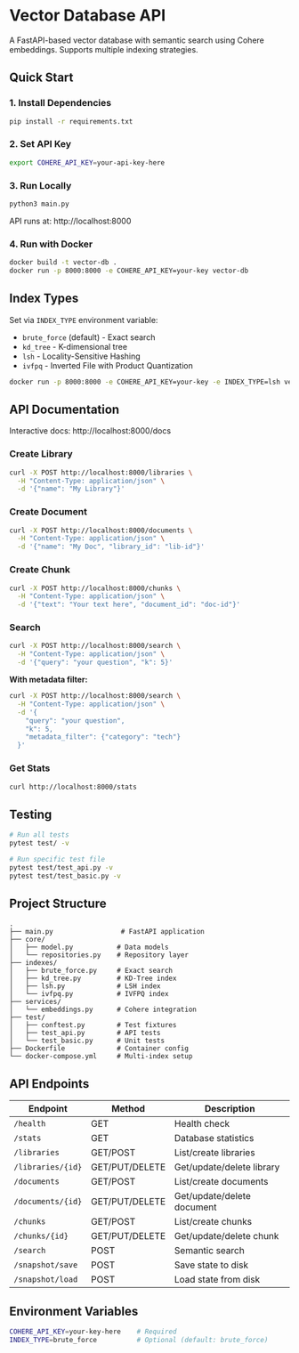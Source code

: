 # Vector Database API

A FastAPI-based vector database with semantic search using Cohere embeddings. Supports multiple indexing strategies.

## Quick Start

### 1. Install Dependencies
```bash
pip install -r requirements.txt
```

### 2. Set API Key
```bash
export COHERE_API_KEY=your-api-key-here
```

### 3. Run Locally
```bash
python3 main.py
```
API runs at: http://localhost:8000

### 4. Run with Docker
```bash
docker build -t vector-db .
docker run -p 8000:8000 -e COHERE_API_KEY=your-key vector-db
```

## Index Types

Set via `INDEX_TYPE` environment variable:
- `brute_force` (default) - Exact search
- `kd_tree` - K-dimensional tree
- `lsh` - Locality-Sensitive Hashing
- `ivfpq` - Inverted File with Product Quantization

```bash
docker run -p 8000:8000 -e COHERE_API_KEY=your-key -e INDEX_TYPE=lsh vector-db
```

## API Documentation

Interactive docs: http://localhost:8000/docs

### Create Library
```bash
curl -X POST http://localhost:8000/libraries \
  -H "Content-Type: application/json" \
  -d '{"name": "My Library"}'
```

### Create Document
```bash
curl -X POST http://localhost:8000/documents \
  -H "Content-Type: application/json" \
  -d '{"name": "My Doc", "library_id": "lib-id"}'
```

### Create Chunk
```bash
curl -X POST http://localhost:8000/chunks \
  -H "Content-Type: application/json" \
  -d '{"text": "Your text here", "document_id": "doc-id"}'
```

### Search
```bash
curl -X POST http://localhost:8000/search \
  -H "Content-Type: application/json" \
  -d '{"query": "your question", "k": 5}'
```

**With metadata filter:**
```bash
curl -X POST http://localhost:8000/search \
  -H "Content-Type: application/json" \
  -d '{
    "query": "your question",
    "k": 5,
    "metadata_filter": {"category": "tech"}
  }'
```

### Get Stats
```bash
curl http://localhost:8000/stats
```

## Testing

```bash
# Run all tests
pytest test/ -v

# Run specific test file
pytest test/test_api.py -v
pytest test/test_basic.py -v
```

## Project Structure

```
.
├── main.py                 # FastAPI application
├── core/
│   ├── model.py           # Data models
│   └── repositories.py    # Repository layer
├── indexes/
│   ├── brute_force.py     # Exact search
│   ├── kd_tree.py         # KD-Tree index
│   ├── lsh.py             # LSH index
│   └── ivfpq.py           # IVFPQ index
├── services/
│   └── embeddings.py      # Cohere integration
├── test/
│   ├── conftest.py        # Test fixtures
│   ├── test_api.py        # API tests
│   └── test_basic.py      # Unit tests
├── Dockerfile             # Container config
└── docker-compose.yml     # Multi-index setup
```

## API Endpoints

| Endpoint | Method | Description |
|----------|--------|-------------|
| `/health` | GET | Health check |
| `/stats` | GET | Database statistics |
| `/libraries` | GET/POST | List/create libraries |
| `/libraries/{id}` | GET/PUT/DELETE | Get/update/delete library |
| `/documents` | GET/POST | List/create documents |
| `/documents/{id}` | GET/PUT/DELETE | Get/update/delete document |
| `/chunks` | GET/POST | List/create chunks |
| `/chunks/{id}` | GET/PUT/DELETE | Get/update/delete chunk |
| `/search` | POST | Semantic search |
| `/snapshot/save` | POST | Save state to disk |
| `/snapshot/load` | POST | Load state from disk |

## Environment Variables

```bash
COHERE_API_KEY=your-key-here    # Required
INDEX_TYPE=brute_force          # Optional (default: brute_force)
```